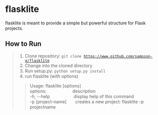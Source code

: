 # flasklite

flasklite is meant to provide a simple but powerful structure for Flask projects.

## How to Run
> 1. Clone repository: <code>git clone https://www.github.com/sampson-q/flasklite</code>
> 2. Change into the cloned directory
> 3. Run setup.py: <code>python setup.py install</code>
> 4. run flasklite (with options)<br>
>> Usage: flasklite [options]
>> <br>options:&emsp;&emsp;&emsp;&emsp;&emsp;&emsp;description
>> <br>-h, --help&emsp;&emsp;&emsp;&emsp;&emsp;&ensp;display help of this command
>> <br>-p [project-name]&emsp;&emsp;creates a new project: flasklite -p projectname
